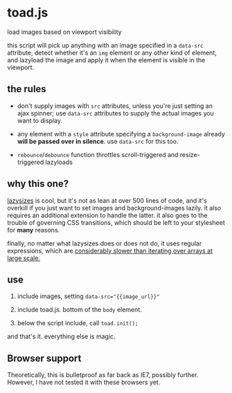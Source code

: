 toad.js
=======
load images based on viewport visibility

this script will pick up anything with an image specified in a `data-src` attribute, detect whether it's an `img` element or any other kind of element, and lazyload the image and apply it when the element is visible in the viewport.

## the rules

- don't supply images with `src` attributes, unless you're just setting an ajax spinner; use `data-src` attributes to supply the actual images you want to display.

- any element with a `style` attribute specifying a `background-image` already **will be passed over in silence**. use `data-src` for this too.

- `rebounce`/`debounce` function throttles scroll-triggered and resize-triggered lazyloads

## why this one?
[lazysizes](https://github.com/aFarkas/lazysizes) is cool, but it's not as lean at over 500 lines of code, and it's overkill if you just want to set images and background-images lazily. it also requires an additional extension to handle the latter. it also goes to the trouble of governing CSS transitions, which should be left to your stylesheet for **many** reasons.

finally, no matter what lazysizes does or does not do, it uses regular expressions, which are [considerably slower than iterating over arrays at large scale.](https://web.archive.org/web/20150501131550/http://jsperf.com/finding-components-of-a-url/2)


## use

1. include images, setting `data-src="{{image_url}}"`

2. include toad.js. bottom of the `body` element.

3. below the script include, call `toad.init();`

and that's it. everything else is magic.


## Browser support
Theoretically, this is bulletproof as far back as IE7, possibly further. However, I have not tested it with these browsers yet.
